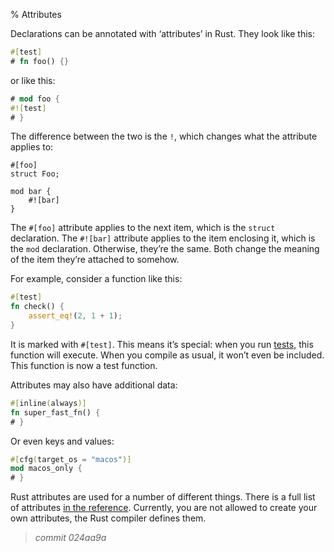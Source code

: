% Attributes

Declarations can be annotated with ‘attributes’ in Rust. They look like this:

```rust
#[test]
# fn foo() {}
```

or like this:

```rust
# mod foo {
#![test]
# }
```

The difference between the two is the `!`, which changes what the attribute
applies to:

```rust,ignore
#[foo]
struct Foo;

mod bar {
    #![bar]
}
```

The `#[foo]` attribute applies to the next item, which is the `struct`
declaration. The `#![bar]` attribute applies to the item enclosing it, which is
the `mod` declaration. Otherwise, they’re the same. Both change the meaning of
the item they’re attached to somehow.

For example, consider a function like this:

```rust
#[test]
fn check() {
    assert_eq!(2, 1 + 1);
}
```

It is marked with `#[test]`. This means it’s special: when you run
[tests][tests], this function will execute. When you compile as usual, it won’t
even be included. This function is now a test function.

[tests]: testing.html

Attributes may also have additional data:

```rust
#[inline(always)]
fn super_fast_fn() {
# }
```

Or even keys and values:

```rust
#[cfg(target_os = "macos")]
mod macos_only {
# }
```

Rust attributes are used for a number of different things. There is a full list
of attributes [in the reference][reference]. Currently, you are not allowed to
create your own attributes, the Rust compiler defines them.

[reference]: ../reference.html#attributes


> *commit 024aa9a*
